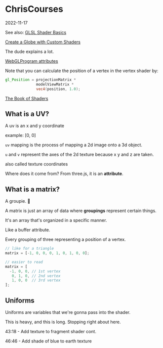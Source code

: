 # ChrisCourses

2022-11-17

See also: <a href="GLSL_Shader_Basics.md">GLSL Shader Basics</a>

[Create a Globe with Custom Shaders](https://youtu.be/vM8M4QloVL0)

The dude explains a lot.

[WebGLProgram attributes](https://threejs.org/docs/index.html?q=web#api/en/renderers/webgl/WebGLProgram)

Note that you can calculate the position of a vertex in the vertex shader by:

```glsl
gl_Position = projectionMatrix *
              modelViewMatrix *
              vec4(position, 1.0);
```

[The Book of Shaders](https://thebookofshaders.com/glossary/?search=texture2D)

## What is a UV?

A uv is an x and y coordinate

example: [0, 0]

`uv` mapping is the process of mapping a 2d image onto a 3d object.

`u` and `v` represent the axes of the 2d texture because x y and z are taken.

also called texture coordinates

Where does it come from? From three.js, it is an **attribute**.

## What is a matrix?

A groupie. 🎸

A matrix is just an array of data where **groupings** represent certain things.

It's an array that's organized in a specific manner.

Like a buffer attribute.

Every grouping of three representing a position of a vertex.

```js
// like for a triangle
matrix = [-1, 0, 0, 0, 1, 0, 1, 0, 0];

// easier to read
matrix = [
  -1, 0, 0, // 1st vertex
   0, 1, 0, // 2nd vertex
   1, 0, 0  // 3rd vertex
];
```

## Uniforms

Uniforms are variables that we're gonna pass into the shader.

This is heavy, and this is long. Stopping right about here.

43:18 - Add texture to fragment shader cont.

46:46 - Add shade of blue to earth texture

<br>
